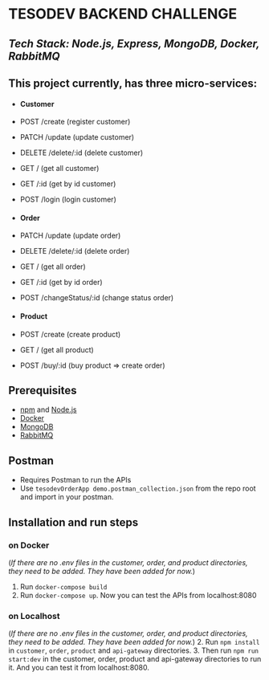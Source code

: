 # TESODEV BACKEND CHALLENGE
## _Tech Stack: Node.js, Express, MongoDB, Docker, RabbitMQ_


## This project currently, has three micro-services:

- #### Customer
- POST /create  (register customer)
- PATCH /update (update customer)
- DELETE /delete/:id (delete customer)
- GET / (get all customer)
- GET /:id (get by id customer)
- POST /login (login customer)

- #### Order
- PATCH /update (update order)
- DELETE /delete/:id (delete order)
- GET / (get all order)
- GET /:id (get by id order)
- POST /changeStatus/:id (change status order)

- #### Product
- POST /create (create product)
- GET / (get all product)
- POST /buy/:id (buy product => create order)


## Prerequisites
- [npm](https://www.npmjs.com) and [Node.js](https://nodejs.dev/en/) 
- [Docker](https://www.docker.com)
- [MongoDB](https://www.mongodb.com)
- [RabbitMQ](https://www.rabbitmq.com)

## Postman
- Requires Postman to run the APIs
- Use `tesodevOrderApp demo.postman_collection.json` from the repo root and import in your postman.

## Installation and run steps

### on Docker
(_If there are no .env files in the customer, order, and product directories, they need to be added. They have been added for now._)
1. Run `docker-compose build`
2. Run `docker-compose up`. Now you can test the APIs from localhost:8080

### on Localhost
(_If there are no .env files in the customer, order, and product directories, they need to be added. They have been added for now._)
2. Run `npm install` in `customer`, `order`, `product` and `api-gateway` directories.
3. Then run `npm run start:dev` in the customer, order, product and api-gateway directories to run it. And you can test it from localhost:8080.


